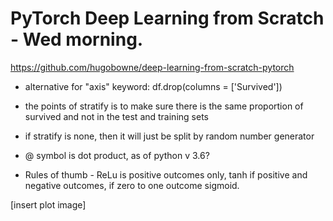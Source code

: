 # PyTorch Deep Learning from Scratch - Wed morning.   

https://github.com/hugobowne/deep-learning-from-scratch-pytorch

 * alternative for "axis" keyword: df.drop(columns = ['Survived'])  
 * the points of stratify is to make sure there is the same proportion of survived and not in the test and training sets  
 * if stratify is none, then it will just be split by random number generator  

 * @ symbol is dot product, as of python v 3.6?

 * Rules of thumb - ReLu is positive outcomes only, tanh if positive and negative outcomes, if zero to one outcome sigmoid. 
 
 [insert plot image]
